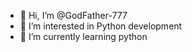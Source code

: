 - 👋 Hi, I’m @GodFather-777
- 👀 I’m interested in Python development
- 🌱 I’m currently learning python

<!---
GodFather-777/GodFather-777 is a ✨ special ✨ repository because its `README.md` (this file) appears on your GitHub profile.
You can click the Preview link to take a look at your changes.
--->
